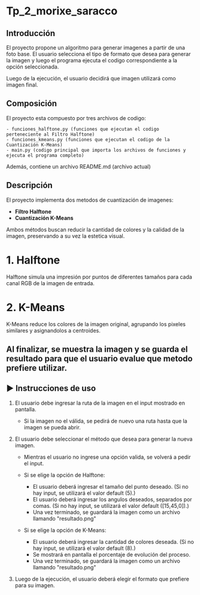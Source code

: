 # Tp_2_morixe_saracco

## Introducción
El proyecto propone un algoritmo para generar imagenes a partir de una foto base. El usuario selecciona el tipo de formato que desea para generar la imagen y luego el programa ejecuta el codigo correspondiente a la opción seleccionada.

Luego de la ejecución, el usuario decidirá que imagen utilizará como imagen final.


## Composición
El proyecto esta compuesto por tres archivos de codigo:

    - funciones_halftone.py (funciones que ejecutan el codigo perteneciente al Filtro Halftone)
    - funciones_kmeans.py (funciones que ejecutan el codigo de la Cuantización K-Means)
    - main.py (codigo principal que importa los archivos de funciones y ejecuta el programa completo)

Además, contiene un archivo README.md (archivo actual)


## Descripción
El proyecto implementa dos metodos de cuantización de imagenes: 

- **Filtro Halftone**
- **Cuantización K-Means**

Ambos métodos buscan reducir la cantidad de colores y la calidad de la imagen, preservando a su vez la estetica visual.

# 1. Halftone
Halftone simula una impresión por puntos de diferentes tamaños para cada canal RGB de la imagen de entrada.

# 2. K-Means
K-Means reduce los colores de la imagen original, agrupando los pixeles similares y asignandolos a centroides.


Al finalizar, se muestra la imagen y se guarda el resultado para que el usuario evalue que metodo prefiere utilizar.
---


## ▶️ Instrucciones de uso

1. El usuario debe ingresar la ruta de la imagen en el input mostrado en pantalla.
    - Si la imagen no el válida, se pedirá de nuevo una ruta hasta que la imagen se pueda abrir.

2. El usuario debe seleccionar el método que desea para generar la nueva imagen.
    - Mientras el usuario no ingrese una opción valida, se volverá a pedir el input.

    - Si se elige la opción de Halftone:
        - El usuario deberá ingresar el tamaño del punto deseado. (Si no hay input, se utilizará el valor default (5).)
        - El usuario deberá ingresar los angulos deseados, separados por comas. (Si no hay input, se utilizará el valor default ([15,45,0]).)
        - Una vez terminado, se guardará la imagen como un archivo llamando "resultado.png"


    - Si se elige la opción de K-Means:
        - El usuario deberá ingresar la cantidad de colores deseada. (Si no hay input, se utilizará el valor default (8).)
        - Se mostrará en pantalla el porcentaje de evolución del proceso.
        - Una vez terminado, se guardará la imagen como un archivo llamando "resultado.png"

3. Luego de la ejecución, el usuario deberá elegir el formato que prefiere para su imagen.


